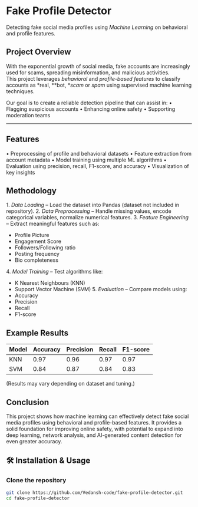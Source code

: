 # Fake Profile Detector

Detecting fake social media profiles using *Machine Learning* on behavioral and profile features.

## Project Overview
With the exponential growth of social media, fake accounts are increasingly used for scams, spreading misinformation, and malicious activities.  
This project leverages *behavioral* and *profile-based features* to classify accounts as *real, **bot, **scam* or *spam* using supervised machine learning techniques.

Our goal is to create a reliable detection pipeline that can assist in:
•⁠  ⁠Flagging suspicious accounts
•⁠  ⁠Enhancing online safety
•⁠  ⁠Supporting moderation teams

---

## Features
•⁠  ⁠Preprocessing of profile and behavioral datasets
•⁠  ⁠Feature extraction from account metadata
•⁠  ⁠Model training using multiple ML algorithms
•⁠  ⁠Evaluation using precision, recall, F1-score, and accuracy
•⁠  ⁠Visualization of key insights

## Methodology
1.⁠ ⁠*Data Loading* – Load the dataset into Pandas (dataset not included in repository).
2.⁠ ⁠*Data Preprocessing* – Handle missing values, encode categorical variables, normalize numerical features.
3.⁠ ⁠*Feature Engineering* – Extract meaningful features such as:
   - Profile Picture
   - Engagement Score
   - Followers/Following ratio
   - Posting frequency
   - Bio completeness

4.⁠ ⁠*Model Training* – Test algorithms like:
   - K Nearest Neighbours (KNN)
   - Support Vector Machine (SVM)
5.⁠ ⁠*Evaluation* – Compare models using:
   - Accuracy
   - Precision
   - Recall
   - F1-score

## Example Results
| Model          | Accuracy   | Precision | Recall | F1-score |
|--------------- |------------|-----------|--------|----------|
| KNN            | 0.97       | 0.96      | 0.97   | 0.97     |
| SVM            | 0.84       | 0.87      | 0.84   |  0.83    |

(Results may vary depending on dataset and tuning.)

## Conclusion
This project shows how machine learning can effectively detect fake social media profiles using behavioral and profile-based features.
It provides a solid foundation for improving online safety, with potential to expand into deep learning, network analysis, and AI-generated content detection for even greater accuracy.

## 🛠 Installation & Usage

###  Clone the repository
```bash
git clone https://github.com/Vedansh-code/fake-profile-detector.git
cd fake-profile-detector

